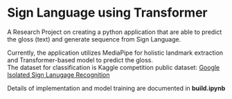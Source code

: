 # Sign Language using Transformer

A Research Project on creating a python application that are able to predict the gloss (text) and generate sequence from Sign Language. 

Currently, the application utilizes MediaPipe for holistic landmark extraction and Transformer-based model to predict the gloss. <br>
The dataset for classification is Kaggle competition public dataset: [Google Isolated Sign Lanugage Recognition](https://www.kaggle.com/competitions/asl-signs)

Details of implementation and model training are documented in **build.ipynb**
